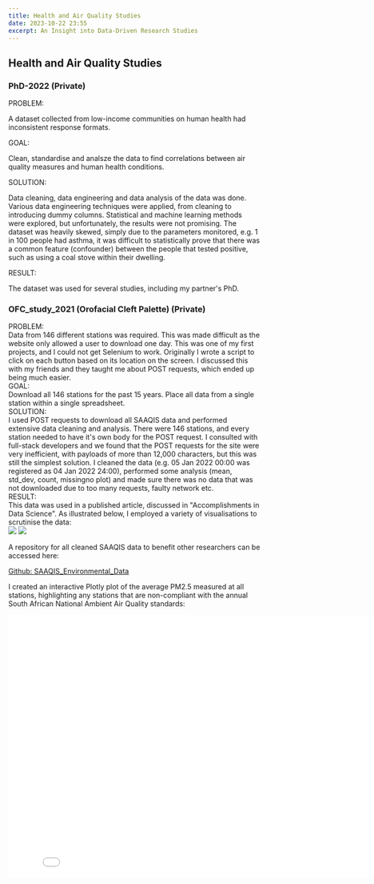 ```yaml
---
title: Health and Air Quality Studies 
date: 2023-10-22 23:55
excerpt: An Insight into Data-Driven Research Studies
---
```

<script>
    import { Lightbox } from 'svelte-lightbox'
</script>

## Health and Air Quality Studies 

### PhD-2022 (Private)
<div class="flex flex-col no-gap gap-2">

<div class='text-g -mb-1 pt-2'>PROBLEM: </div>
<p>A dataset collected from low-income communities on human health had inconsistent response formats.</p>

<div class='text-g -mb-1 pt-2'>GOAL:</div>
<p>Clean, standardise and analsze the data to find correlations between air quality measures and human health conditions.</p>

<div class='text-g -mb-1 pt-2'>SOLUTION:</div> 
<p>Data cleaning, data engineering and data analysis of the data was done.  Various data engineering techniques were applied, from cleaning to introducing dummy columns. Statistical and machine learning methods were explored, but unfortunately, the results were not promising. The dataset was heavily skewed, simply due to the parameters monitored, e.g. 1 in 100 people had asthma, it was difficult to statistically prove that there was a common feature (confounder) between the people that tested positive, such as using a coal stove within their dwelling.</p>

<div class='text-g -mb-1 pt-2'>RESULT:</div> 
<p>The dataset was used for several studies, including my partner's PhD.</p>

</div>

### OFC_study_2021 (Orofacial Cleft Palette) (Private)

<div class="flex flex-col no-gap gap-2">
<div class='text-g -mb-1 pt-2'>PROBLEM:</div> Data from 146 different stations was required. This was made difficult as the website only allowed a user to download one day. This was one of my first projects, and I could not get Selenium to work. Originally I wrote a script to click on each button based on its location on the screen. I discussed this with my friends and they taught me about POST requests, which ended up being much easier. 

<div class='text-g -mb-1 pt-2'>GOAL:</div> Download all 146 stations for the past 15 years. Place all data from a single station within a single spreadsheet.

<div class='text-g -mb-1 pt-2'>SOLUTION:</div> I used POST requests to download all SAAQIS data and performed extensive data cleaning and analysis. There were 146 stations, and every station needed to have it's own body for the POST request. I consulted with full-stack developers and we found that the POST requests for the site were very inefficient, with payloads of more than 12,000 characters, but this was still the simplest solution. I cleaned the data (e.g. 05 Jan 2022 00:00 was registered as 04 Jan 2022 24:00), performed some analysis (mean, std_dev, count, missingno plot) and made sure there was no data that was not downloaded due to too many requests, faulty network etc.

<div class='text-g -mb-1 pt-2'>RESULT:</div> This data was used in a published article, discussed in "Accomplishments in Data Science". As illustrated below, I employed a variety of visualisations to scrutinise the data:
</div>

<Lightbox transitionDuration={150}>
    <img src="AQ_msno_plot.png">
</Lightbox>



<Lightbox transitionDuration={150}>
    <img src="AQ_post_tracking.png">
</Lightbox>


A repository for all cleaned SAAQIS data to benefit other researchers can be accessed here:

<a class="mt-2" href="https://github.com/GarethMurray/SAAQIS_Environmental_Data">Github: SAAQIS_Environmental_Data</a>

I created an interactive Plotly plot of the average PM2.5 measured at all stations, highlighting any stations that are non-compliant with the annual South African National Ambient Air Quality standards:

<div class="relative flex justify-center">
    <div class="lg:min-w-[825px] max-w-[825px] xl:min-w-[825px] max-w-[825px]">
        <iframe src="SA - Averge PM2.5 (compliance) 2023.html" width="825px" height="525px" frameborder="0" />
    </div>
</div>

### OFC_visualisation (Public)
The static geo-spatial plots used in reports from the abovementioned study can be found here:

[Github: OFC_visualisation](https://github.com/GarethMurray/OFC_visualisation)

### IndoorVsAmbient (Private)
A study which compared measured indoor PM2.5 data to outdoor PM2.5 data. An example of some of the data can be seen below.

<Lightbox transitionDuration={150}>
    <img src="output.png">
</Lightbox>
